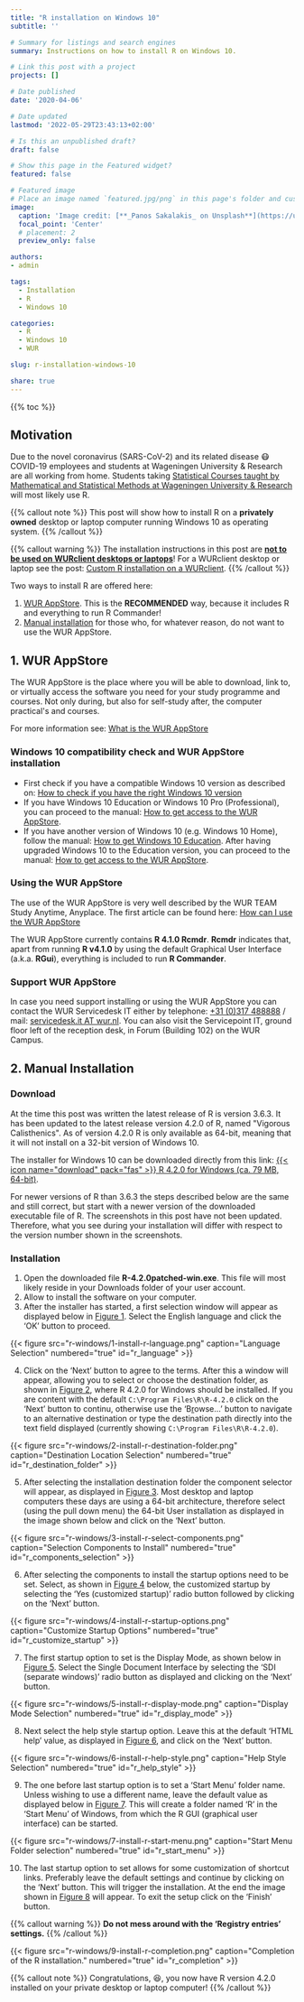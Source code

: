 ```yaml
---
title: "R installation on Windows 10"
subtitle: ''

# Summary for listings and search engines
summary: Instructions on how to install R on Windows 10.

# Link this post with a project
projects: []

# Date published
date: '2020-04-06'

# Date updated
lastmod: '2022-05-29T23:43:13+02:00'

# Is this an unpublished draft?
draft: false

# Show this page in the Featured widget?
featured: false

# Featured image
# Place an image named `featured.jpg/png` in this page's folder and customize its options here.
image:
  caption: 'Image credit: [**_Panos Sakalakis_ on Unsplash**](https://unsplash.com/photos/AwDVMJKMjlU)'
  focal_point: 'Center'
  # placement: 2
  preview_only: false

authors:
- admin

tags:
  - Installation
  - R
  - Windows 10

categories:
  - R
  - Windows 10
  - WUR

slug: r-installation-windows-10

share: true
---
```


{{% toc %}}

## Motivation
Due to the novel coronavirus (SARS-CoV-2) and its related disease :mask: COVID-19 employees and students at Wageningen University & Research are all working from home. Students taking [Statistical Courses taught by Mathematical and Statistical Methods at Wageningen University & Research](https://www.wur.nl/en/Research-Results/Research-Institutes/plant-research/biometris/Education/BSc-and-Master-Courses.htm) will most likely use R.

{{% callout note %}}
This post will show how to install R on a **privately owned** desktop or laptop computer running Windows 10 as operating system.
{{% /callout %}}

{{% callout warning %}}
The installation instructions in this post are <u>**not to be used on WURclient desktops or laptops**</u>! For a WURclient desktop or laptop see the post: [Custom R installation on a WURclient](/post/2021/01/24/r-installation-wurclient/).
{{% /callout %}}

Two ways to install R are offered here:

1. [WUR AppStore](#1-wur-appstore). This is the **RECOMMENDED** way, because it includes R and everything to run R Commander!
2. [Manual installation](#2-manual-installation) for those who, for whatever reason, do not want to use the WUR AppStore.

## 1. WUR AppStore
The WUR AppStore is the place where you will be able to download, link to, or virtually access the software you need for your study programme and courses. Not only during, but also for self-study after, the computer practical's and courses. 

For more information see: [What is the WUR AppStore](https://wur-studentsupport.screenstepslive.com/m/WURAppStore/l/1222947-what-is-the-wur-appstore)

### Windows 10 compatibility check and WUR AppStore installation

* First check if you have a compatible Windows 10 version as described on: [How to check if you have the right Windows 10 version](https://wur-studentsupport.screenstepslive.com/m/WURAppStore/l/1198329-how-to-check-if-you-have-the-right-windows-10-version)
*  If you have Windows 10 Education or Windows 10 Pro (Professional), you can proceed to the manual: [How to get access to the WUR AppStore](https://wur-studentsupport.screenstepslive.com/m/WURAppStore/l/1203863-how-to-connect-to-the-wur-appstore).
* If you have another version of Windows 10 (e.g. Windows 10 Home), follow the manual: [How to get Windows 10 Education](https://wur-studentsupport.screenstepslive.com/m/WURAppStore/l/1223173-how-to-get-windows-10-education). After having upgraded Windows 10 to the Education version, you can proceed to the manual: [How to get access to the WUR AppStore](https://wur-studentsupport.screenstepslive.com/m/WURAppStore/l/1203863-how-to-connect-to-the-wur-appstore).

### Using the WUR AppStore
The use of the WUR AppStore is very well described by the WUR TEAM Study Anytime, Anyplace. The first article can be found here: [How can I use the WUR AppStore](https://wur-studentsupport.screenstepslive.com/m/WURAppStore/l/1203865-how-can-i-use-the-wur-appstore)

The WUR AppStore currently contains **R 4.1.0 Rcmdr**. **Rcmdr** indicates that, apart from running **R v4.1.0** by using the default Graphical User Interface (a.k.a. **RGui**), everything is included to run **R Commander**.

### Support WUR AppStore
In case you need support installing or using the WUR AppStore you can contact the WUR Servicedesk IT either by telephone: <a href="tel:+31317488888">+31 (0)317 488888</a> / mail: <a href="mailto:servicedesk.it@wur.nl">servicedesk.it AT wur.nl</a>. You can also visit the Servicepoint IT, ground floor left of the reception desk, in Forum (Building 102) on the WUR Campus.

## 2. Manual Installation

### Download
At the time this post was written the latest release of R is version 3.6.3. It has been updated to the latest release version 4.2.0 of R, named "Vigorous Calisthenics". As of version 4.2.0 R is only available as 64-bit, meaning that it will not install on a 32-bit version of Windows 10.

The installer for Windows 10 can be downloaded directly from this link: [{{< icon name="download" pack="fas" >}} R 4.2.0 for Windows (ca. 79 MB, 64-bit)](https://cran.r-project.org/bin/windows/base/R-4.2.0patched-win.exe).

For newer versions of R than 3.6.3 the steps described below are the same and still correct, but start with a newer version of the downloaded executable file of R. The screenshots in this post have not been updated. Therefore, what you see during your installation will differ with respect to the version number shown in the screenshots.

### Installation

1. Open the downloaded file **R-4.2.0patched-win.exe**. This file will most likely reside in your Downloads folder of your user account.
2. Allow to install the software on your computer.
3. After the installer has started, a first selection window will appear as displayed below in [Figure 1](#figure-r_language). Select the English language and click the ‘OK’ button to proceed.

{{< figure src="r-windows/1-install-r-language.png" caption="Language Selection" numbered="true" id="r_language" >}}

4. Click on the ‘Next’ button to agree to the terms. After this a window will appear, allowing you to select or choose the destination folder, as shown in [Figure 2](#figure-r_destination_folder), where R 4.2.0 for Windows should be installed. If you are content with the default `C:\Program Files\R\R-4.2.0` click on the ‘Next’ button to continu, otherwise use the ‘B<u>r</u>owse...’ button to navigate to an alternative destination or type the destination path directly into the text field displayed (currently showing `C:\Program Files\R\R-4.2.0`).

{{< figure src="r-windows/2-install-r-destination-folder.png" caption="Destination Location Selection" numbered="true" id="r_destination_folder" >}}

5. After selecting the installation destination folder the component selector will appear, as displayed in [Figure 3](#figure-r_components_selection). Most desktop and laptop computers these days are using a 64-bit architecture, therefore select (using the pull down menu) the 64-bit User installation as displayed in the image shown below and click on the ‘Next’ button.

{{< figure src="r-windows/3-install-r-select-components.png" caption="Selection Components to Install" numbered="true" id="r_components_selection" >}}

6. After selecting the components to install the startup options need to be set. Select, as shown in [Figure 4](#figure-r_customize_startup) below, the customized startup by selecting the ‘Yes (customized startup)’ radio button followed by clicking on the ‘Next’ button.

{{< figure src="r-windows/4-install-r-startup-options.png" caption="Customize Startup Options" numbered="true" id="r_customize_startup" >}}

7. The first startup option to set is the Display Mode, as shown below in [Figure 5](#figure-r_display_mode). Select the Single Document Interface by selecting the ‘SDI (separate windows)’ radio button as displayed and clicking on the ‘Next’ button.

{{< figure src="r-windows/5-install-r-display-mode.png" caption="Display Mode Selection" numbered="true" id="r_display_mode" >}}

8. Next select the help style startup option. Leave this at the default ‘HTML help’ value, as displayed in [Figure 6](#figure-r_help_style), and click on the ‘Next’ button.

{{< figure src="r-windows/6-install-r-help-style.png" caption="Help Style Selection" numbered="true" id="r_help_style" >}}

9. The one before last startup option is to set a ‘Start Menu’ folder name. Unless wishing to use a different name, leave the default value as displayed below in [Figure 7](#figure-r_start_menu). This will create a folder named ‘R’ in the ‘Start Menu’ of Windows, from which the R GUI (graphical user interface) can be started.

{{< figure src="r-windows/7-install-r-start-menu.png" caption="Start Menu Folder selection" numbered="true" id="r_start_menu" >}}

10. The last startup option to set allows for some customization of shortcut links. Preferably leave the default settings and continue by clicking on the ‘Next’ button. This will trigger the installation. At the end the image shown in [Figure 8](#figure-r_completion) will appear. To exit the setup click on the ‘Finish’ button.

{{% callout warning %}}
**Do not mess around with the ‘Registry entries’ settings.**
{{% /callout %}}

{{< figure src="r-windows/9-install-r-completion.png" caption="Completion of the R installation." numbered="true" id="r_completion" >}}

{{% callout note %}}
Congratulations, :satisfied:, you now have R version 4.2.0 installed on your private desktop or laptop computer!
{{% /callout %}}
